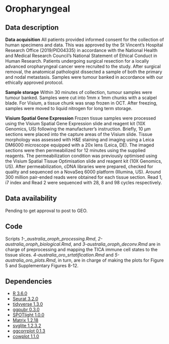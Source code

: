 # Oropharyngeal 

## Data description
**Data acquisition**
All patients provided informed consent for the collection of human specimens and data.
This was approved by the St Vincent’s Hospital Research Office (2019/PID04335) in accordance with the National Health and Medical Research Council’s National Statement of Ethical Conduct in Human Research.  Patients undergoing surgical resection for a locally advanced oropharyngeal cancer were recruited to the study.  After surgical removal, the anatomical pathologist dissected a sample of both the primary and nodal metastasis.
Samples were tumour banked in accordance with our ethically approved protocol.

**Sample storage**
Within 30 minutes of collection, tumour samples were tumour banked.  Samples were cut into 1mm x 1mm chunks with a scalpel blade.
For Visium, a tissue chunk was snap frozen in OCT. After freezing, samples were moved to liquid nitrogen for long term storage.

**Visium Spatial Gene Expression**
Frozen tissue samples were processed using the Visium Spatial Gene Expression slide and reagent kit (10X Genomics, US) following the manufacturer’s instruction. 
Briefly, 10 μm sections were placed into the capture areas of the Visium slide.
Tissue morphology was assessed with H&E staining and imaging using a Leica DM6000 microscope equipped with a 20x lens (Leica, DE).
The imaged sections were then permeabilized for 12 minutes using the supplied reagents.
The permeabilization condition was previously optimised using the Visium Spatial Tissue Optimisation slide and reagent kit (10X Genomics, US).
After permeabilization, cDNA libraries were prepared, checked for quality and sequenced on a NovaSeq 6000 platform (Illumina, US).
Around 300 million pair-ended reads were obtained for each tissue section. Read 1, i7 index and Read 2 were sequenced with 28, 8 and 98 cycles respectively.

## Data availability
Pending to get approval to post to GEO.

## Code
Scripts *1-_australia_oroph_processing.Rmd*, *2-australia_oroph_biological.Rmd*, and *3-australia_oroph_deconv.Rmd* are in charge of preprocessing and mapping 
the TICA immune cell states to the tissue slices. *4-australia_oro_srtatification.Rmd*  and *5-australia_oro_plots.Rmd*, in turn, are in charge of making the plots for Figure 5 and Supplementary Figures 8-12.

## Dependencies
* [R 3.6.0](https://cran.r-project.org/)
* [Seurat 3.2.0](https://cran.r-project.org/web/packages/Seurat/index.html)
* [tidyverse 1.3.0](https://cran.r-project.org/web/packages/tidyverse/index.html)
* [ggpubr 0.3.0](https://cran.r-project.org/web/packages/ggpubr/index.html)
* [SPOTlight 1.0.0](https://github.com/MarcElosua/SPOTlight)
* [Matrix 1.2.18](https://cran.r-project.org/web/packages/Matrix/index.html)
* [svglite 1.2.3.2](https://cran.r-project.org/web/packages/svglite/index.html)
* [ggcorrplot 0.1.3](https://cran.r-project.org/web/packages/ggcorrplot/index.html)
* [cowplot 1.1.0](https://cran.r-project.org/web/packages/cowplot/index.html)

